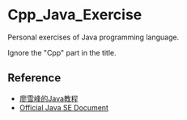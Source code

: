 # Cpp_Java_Exercise
Personal exercises of Java programming language.

Ignore the "Cpp" part in the title.

## Reference
- [廖雪峰的Java教程](https://www.liaoxuefeng.com/wiki/1252599548343744)
- [Official Java SE Document](https://docs.oracle.com/javase/8/docs/api/overview-summary.html)
